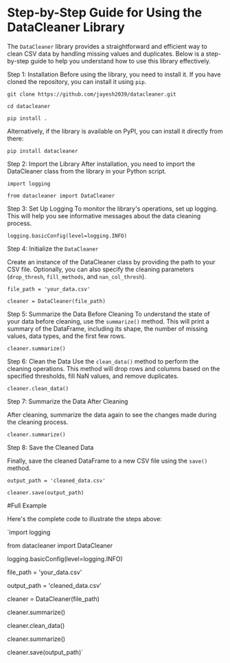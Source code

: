 # Step-by-Step Guide for Using the DataCleaner Library

The `DataCleaner` library provides a straightforward and efficient way to clean CSV data by handling missing values and duplicates. Below is a step-by-step guide to help you understand how to use this library effectively.

Step 1: Installation
Before using the library, you need to install it. If you have cloned the repository, you can install it using `pip`.

`git clone https://github.com/jayesh2039/datacleaner.git`

`cd datacleaner`

`pip install .`

Alternatively, if the library is available on PyPI, you can install it directly from there:

`pip install datacleaner`

Step 2: Import the Library
After installation, you need to import the DataCleaner class from the library in your Python script.

`import logging`

`from datacleaner import DataCleaner`

Step 3: Set Up Logging
To monitor the library's operations, set up logging. This will help you see informative messages about the data cleaning process.

`logging.basicConfig(level=logging.INFO)`

Step 4: Initialize the `DataCleaner`

Create an instance of the DataCleaner class by providing the path to your CSV file. Optionally, you can also specify the cleaning parameters (`drop_thresh`, `fill_methods`, and `nan_col_thresh`).

`file_path = 'your_data.csv'`

`cleaner = DataCleaner(file_path)`

Step 5: Summarize the Data Before Cleaning
To understand the state of your data before cleaning, use the `summarize()` method. This will print a summary of the DataFrame, including its shape, the number of missing values, data types, and the first few rows.

`cleaner.summarize()`

Step 6: Clean the Data
Use the `clean_data()` method to perform the cleaning operations. This method will drop rows and columns based on the specified thresholds, fill NaN values, and remove duplicates.

`cleaner.clean_data()`

Step 7: Summarize the Data After Cleaning

After cleaning, summarize the data again to see the changes made during the cleaning process.

`cleaner.summarize()`

Step 8: Save the Cleaned Data

Finally, save the cleaned DataFrame to a new CSV file using the `save()` method.

`output_path = 'cleaned_data.csv'`

`cleaner.save(output_path)`

#Full Example

Here's the complete code to illustrate the steps above:

`import logging

from datacleaner import DataCleaner

logging.basicConfig(level=logging.INFO)

file_path = 'your_data.csv'

output_path = 'cleaned_data.csv'

cleaner = DataCleaner(file_path)

cleaner.summarize()

cleaner.clean_data()

cleaner.summarize()

cleaner.save(output_path)`


